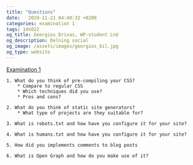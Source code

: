 ```yaml
---
title: "Questions"
date:   2019-11-21 04:40:32 +0200
categories: examination 1
tags: 1dv022
og_title: Georgios Drivas, WP-student LnU
og_description: Delning social
og_image: /assets/images/georgios_bil.jpg
og_type: website
---
```


[Examination 1](http://coursepress.lnu.se/kurs/klientbaserad-webbprogrammering/examination/exam-assignment-1/ "Länk till uppgiftsbeskrivning")

```
1. What do you think of pre-compiling your CSS?
    * Compare to regular CSS
    * Which techniques did you use?
    * Pros and cons?

2. What do you think of static site generators?
    * What type of projects are they suitable for?

3. What is robots.txt and how have you configure it for your site?

4. What is humans.txt and how have you configure it for your site?

5. How did you implements comments to blog posts

6. What is Open Graph and how do you make use of it?
```

